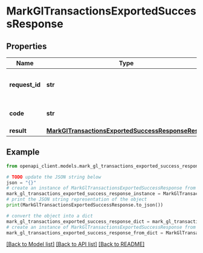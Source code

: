 # MarkGlTransactionsExportedSuccessResponse


## Properties

Name | Type | Description | Notes
------------ | ------------- | ------------- | -------------
**request_id** | **str** | The unique identifier for the request. | 
**code** | **str** | The status code of the response. | 
**result** | [**MarkGlTransactionsExportedSuccessResponseResult**](MarkGlTransactionsExportedSuccessResponseResult.md) |  | 

## Example

```python
from openapi_client.models.mark_gl_transactions_exported_success_response import MarkGlTransactionsExportedSuccessResponse

# TODO update the JSON string below
json = "{}"
# create an instance of MarkGlTransactionsExportedSuccessResponse from a JSON string
mark_gl_transactions_exported_success_response_instance = MarkGlTransactionsExportedSuccessResponse.from_json(json)
# print the JSON string representation of the object
print(MarkGlTransactionsExportedSuccessResponse.to_json())

# convert the object into a dict
mark_gl_transactions_exported_success_response_dict = mark_gl_transactions_exported_success_response_instance.to_dict()
# create an instance of MarkGlTransactionsExportedSuccessResponse from a dict
mark_gl_transactions_exported_success_response_from_dict = MarkGlTransactionsExportedSuccessResponse.from_dict(mark_gl_transactions_exported_success_response_dict)
```
[[Back to Model list]](../README.md#documentation-for-models) [[Back to API list]](../README.md#documentation-for-api-endpoints) [[Back to README]](../README.md)


